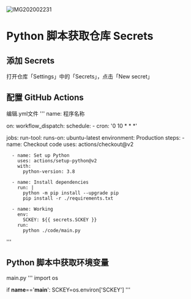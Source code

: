 ![IMG202002231](./images/山1.jpg)  
# Python 脚本获取仓库 Secrets
## 添加 Secrets
打开仓库「Settings」中的「Secrets」，点击「New secret」
## 配置 GitHub Actions
编辑.yml文件
'''
name: 程序名称

on: 
  workflow_dispatch:
  schedule:
    - cron: '0 10  *  *  *'

jobs:
  run-tool:
    runs-on: ubuntu-latest
    environment: Production
    steps:
      - name: Checkout code
        uses: actions/checkout@v2

      - name: Set up Python
        uses: actions/setup-python@v2
        with:
          python-version: 3.8

      - name: Install dependencies
        run: |
          python -m pip install --upgrade pip
          pip install -r ./requirements.txt
      
      - name: Working
        env:
          SCKEY: ${{ secrets.SCKEY }}
        run: 
          python ./code/main.py

'''
## Python 脚本中获取环境变量
main.py
'''
import os

if __name__=='__main__':
    SCKEY=os.environ['SCKEY']
'''
